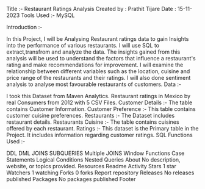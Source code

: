 Title :- Restaurant Ratings Analysis Created by : Prathit Tijare Date : 15-11-2023 Tools Used :- MySQL

Introduction :-

In this Project, I will be Analysing Restaurant ratings data to gain Insights into the performance of various restaurants.
I will use SQL to extract,transfrom and analyze the data.
The insights gained from this analysis will be used to understand the factors that influence a restaurant's rating and make recommendations for improvement.
I will examine the relationship between different variables such as the location, cuisine and price range of the restaurants and their ratings.
I will also done sentiment analysis to analyse most favourable restaurants of customers.
Data :-

I took this Dataset from Maven Analytics. Restaurant ratings in Mexico by real Consumers from 2012 with 5 CSV Files.
Customer Details :- The table contains Customer Information.
Customer Preference :- This table contains customer cuisine preferences.
Restaurants :- The Dataset includes restaurant details.
Restaurants Cuisine :- The table contains cuisines offered by each restaurant.
Ratings :- This dataset is the Primary table in the Project. It includes information regarding customer ratings.
SQL Functions Used :-

DDL
DML
JOINS
SUBQUERIES
Multiple JOINS
Window Functions
Case Statements
Logical Conditions
Nested Queries
About
No description, website, or topics provided.
Resources
 Readme
 Activity
Stars
 1 star
Watchers
 1 watching
Forks
 0 forks
Report repository
Releases
No releases published
Packages
No packages published
Footer
